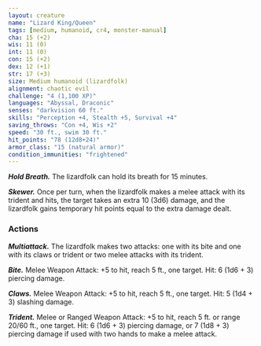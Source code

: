 ```yaml
---
layout: creature
name: "Lizard King/Queen"
tags: [medium, humanoid, cr4, monster-manual]
cha: 15 (+2)
wis: 11 (0)
int: 11 (0)
con: 15 (+2)
dex: 12 (+1)
str: 17 (+3)
size: Medium humanoid (lizardfolk)
alignment: chaotic evil
challenge: "4 (1,100 XP)"
languages: "Abyssal, Draconic"
senses: "darkvision 60 ft."
skills: "Perception +4, Stealth +5, Survival +4"
saving_throws: "Con +4, Wis +2"
speed: "30 ft., swim 30 ft."
hit_points: "78 (12d8+24)"
armor_class: "15 (natural armor)"
condition_immunities: "frightened"
---
```


***Hold Breath.*** The lizardfolk can hold its breath for 15 minutes.

***Skewer.*** Once per turn, when the lizardfolk makes a melee attack with its trident and hits, the target takes an extra 10 (3d6) damage, and the lizardfolk gains temporary hit points equal to the extra damage dealt.

### Actions

***Multiattack.*** The lizardfolk makes two attacks: one with its bite and one with its claws or trident or two melee attacks with its trident.

***Bite.*** Melee Weapon Attack: +5 to hit, reach 5 ft., one target. Hit: 6 (1d6 + 3) piercing damage.

***Claws.*** Melee Weapon Attack: +5 to hit, reach 5 ft., one target. Hit: 5 (1d4 + 3) slashing damage.

***Trident.*** Melee or Ranged Weapon Attack: +5 to hit, reach 5 ft. or range 20/60 ft., one target. Hit: 6 (1d6 + 3) piercing damage, or 7 (1d8 + 3) piercing damage if used with two hands to make a melee attack.